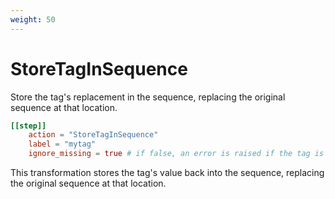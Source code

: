 ```yaml
---
weight: 50
---
```


# StoreTagInSequence

Store the tag's replacement in the sequence, replacing the original sequence at that location.

```toml
[[step]]
    action = "StoreTagInSequence"
    label = "mytag"
    ignore_missing = true # if false, an error is raised if the tag is missing
```

This transformation stores the tag's value back into the sequence, replacing the original sequence at that location.
